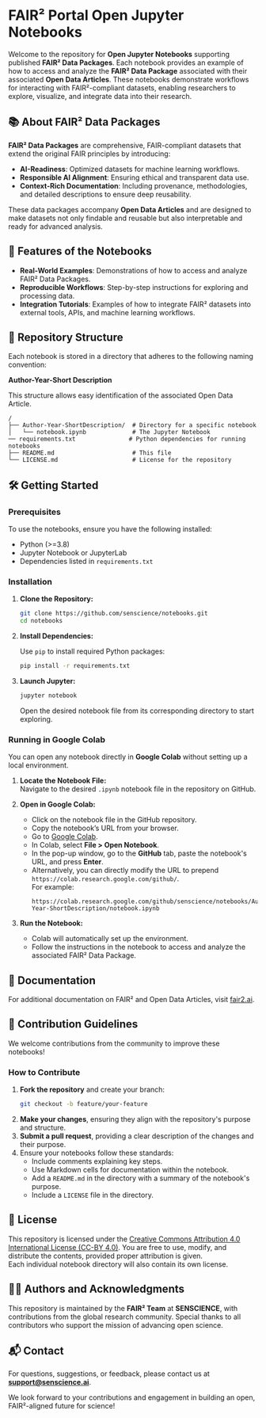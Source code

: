 # FAIR² Portal Open Jupyter Notebooks

Welcome to the repository for **Open Jupyter Notebooks** supporting published **FAIR² Data Packages**. Each notebook provides an example of how to access and analyze the **FAIR² Data Package** associated with their associated **Open Data Articles**. These notebooks demonstrate workflows for interacting with FAIR²-compliant datasets, enabling researchers to explore, visualize, and integrate data into their research.

## 📚 About FAIR² Data Packages

**FAIR² Data Packages** are comprehensive, FAIR-compliant datasets that extend the original FAIR principles by introducing:

- **AI-Readiness**: Optimized datasets for machine learning workflows.
- **Responsible AI Alignment**: Ensuring ethical and transparent data use.
- **Context-Rich Documentation**: Including provenance, methodologies, and detailed descriptions to ensure deep reusability.

These data packages accompany **Open Data Articles** and are designed to make datasets not only findable and reusable but also interpretable and ready for advanced analysis.

## 🚀 Features of the Notebooks

- **Real-World Examples**: Demonstrations of how to access and analyze FAIR² Data Packages.
- **Reproducible Workflows**: Step-by-step instructions for exploring and processing data.
- **Integration Tutorials**: Examples of how to integrate FAIR² datasets into external tools, APIs, and machine learning workflows.

## 📂 Repository Structure

Each notebook is stored in a directory that adheres to the following naming convention:

**Author-Year-Short Description**

This structure allows easy identification of the associated Open Data Article.

```plaintext
/
├── Author-Year-ShortDescription/  # Directory for a specific notebook
│   └── notebook.ipynb             # The Jupyter Notebook
── requirements.txt               # Python dependencies for running notebooks
├── README.md                      # This file
└── LICENSE.md                     # License for the repository
```

## 🛠️ Getting Started

### Prerequisites

To use the notebooks, ensure you have the following installed:

- Python (>=3.8)
- Jupyter Notebook or JupyterLab
- Dependencies listed in `requirements.txt`

### Installation

1. **Clone the Repository:**

   ```bash
   git clone https://github.com/senscience/notebooks.git
   cd notebooks
   ```

2. **Install Dependencies:**

   Use `pip` to install required Python packages:

   ```bash
   pip install -r requirements.txt
   ```

3. **Launch Jupyter:**

   ```bash
   jupyter notebook
   ```

   Open the desired notebook file from its corresponding directory to start exploring.

### Running in Google Colab

You can open any notebook directly in **Google Colab** without setting up a local environment.

1. **Locate the Notebook File:**  
   Navigate to the desired `.ipynb` notebook file in the repository on GitHub.

2. **Open in Google Colab:**
   - Click on the notebook file in the GitHub repository.
   - Copy the notebook’s URL from your browser.
   - Go to [Google Colab](https://colab.research.google.com/).
   - In Colab, select **File > Open Notebook**.
   - In the pop-up window, go to the **GitHub** tab, paste the notebook's URL, and press **Enter**.
   - Alternatively, you can directly modify the URL to prepend `https://colab.research.google.com/github/`.  
     For example:  
     ```text
     https://colab.research.google.com/github/senscience/notebooks/Author-Year-ShortDescription/notebook.ipynb
     ```

3. **Run the Notebook:**
   - Colab will automatically set up the environment.
   - Follow the instructions in the notebook to access and analyze the associated FAIR² Data Package.

## 📘 Documentation

For additional documentation on FAIR² and Open Data Articles, visit [fair2.ai](https://fair2.ai).

## 🤝 Contribution Guidelines

We welcome contributions from the community to improve these notebooks!

### How to Contribute

1. **Fork the repository** and create your branch:
   ```bash
   git checkout -b feature/your-feature
   ```
2. **Make your changes**, ensuring they align with the repository's purpose and structure.
3. **Submit a pull request**, providing a clear description of the changes and their purpose.
4. Ensure your notebooks follow these standards:
   - Include comments explaining key steps.
   - Use Markdown cells for documentation within the notebook.
   - Add a `README.md` in the directory with a summary of the notebook's purpose.
   - Include a `LICENSE` file in the directory.

## 📜 License

This repository is licensed under the [Creative Commons Attribution 4.0 International License (CC-BY 4.0)](https://creativecommons.org/licenses/by/4.0/). You are free to use, modify, and distribute the contents, provided proper attribution is given.  
Each individual notebook directory will also contain its own license.

## 🧑‍🔬 Authors and Acknowledgments

This repository is maintained by the **FAIR² Team** at **SENSCIENCE**, with contributions from the global research community. Special thanks to all contributors who support the mission of advancing open science.

## 📬 Contact

For questions, suggestions, or feedback, please contact us at **support@senscience.ai**.  

We look forward to your contributions and engagement in building an open, FAIR²-aligned future for science!
